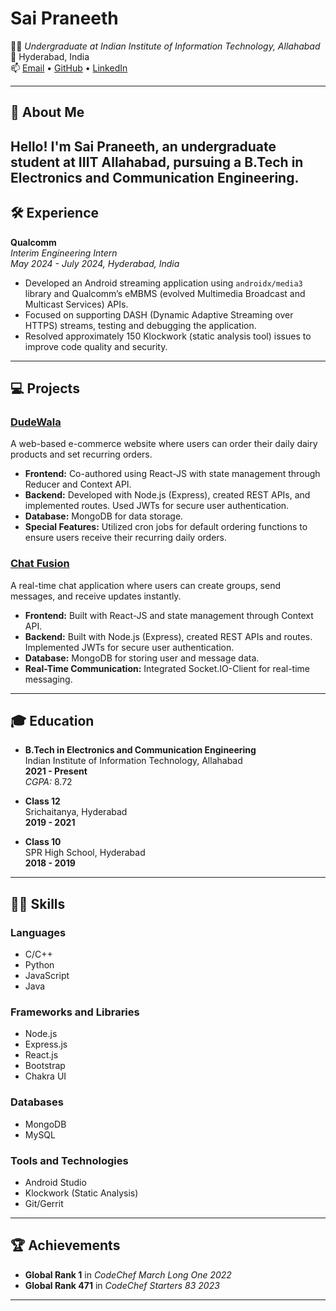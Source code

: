 # Sai Praneeth

👨‍🎓 *Undergraduate at Indian Institute of Information Technology, Allahabad*  
📍 Hyderabad, India  
📫 [Email](mailto:mahankalipraneeth@gmail.com) • [GitHub](https://github.com/praneeth8555) • [LinkedIn](https://www.linkedin.com/in/sai-praneeth-%E2%80%8E%E2%80%8E-583385232/)

---

## 👋 About Me

Hello! I'm Sai Praneeth, an undergraduate student at IIIT Allahabad, pursuing a B.Tech in Electronics and Communication Engineering.
---

## 🛠️ Experience

**Qualcomm**  
*Interim Engineering Intern*  
*May 2024 - July 2024, Hyderabad, India*

- Developed an Android streaming application using `androidx/media3` library and Qualcomm’s eMBMS (evolved Multimedia Broadcast and Multicast Services) APIs.
- Focused on supporting DASH (Dynamic Adaptive Streaming over HTTPS) streams, testing and debugging the application.
- Resolved approximately 150 Klockwork (static analysis tool) issues to improve code quality and security.

---

## 💻 Projects

### [DudeWala](https://dudewala.onrender.com/)
A web-based e-commerce website where users can order their daily dairy products and set recurring orders.

- **Frontend:** Co-authored using React-JS with state management through Reducer and Context API.
- **Backend:** Developed with Node.js (Express), created REST APIs, and implemented routes. Used JWTs for secure user authentication.
- **Database:** MongoDB for data storage.
- **Special Features:** Utilized cron jobs for default ordering functions to ensure users receive their recurring daily orders.

### [Chat Fusion](https://github.com/praneeth8555/chatfusion)
A real-time chat application where users can create groups, send messages, and receive updates instantly.

- **Frontend:** Built with React-JS and state management through Context API.
- **Backend:** Built with Node.js (Express), created REST APIs and routes. Implemented JWTs for secure user authentication.
- **Database:** MongoDB for storing user and message data.
- **Real-Time Communication:** Integrated Socket.IO-Client for real-time messaging.

---

## 🎓 Education

- **B.Tech in Electronics and Communication Engineering**  
  Indian Institute of Information Technology, Allahabad  
  **2021 - Present**  
  *CGPA:* 8.72

- **Class 12**  
  Srichaitanya, Hyderabad  
  **2019 - 2021**

- **Class 10**  
  SPR High School, Hyderabad  
  **2018 - 2019**

---

## 🧑‍💻 Skills

### Languages
- C/C++
- Python
- JavaScript
- Java

### Frameworks and Libraries
- Node.js
- Express.js
- React.js
- Bootstrap
- Chakra UI

### Databases
- MongoDB
- MySQL

### Tools and Technologies
- Android Studio
- Klockwork (Static Analysis)
- Git/Gerrit

---

## 🏆 Achievements

- **Global Rank 1** in *CodeChef March Long One 2022*
- **Global Rank 471** in *CodeChef Starters 83 2023*

---

